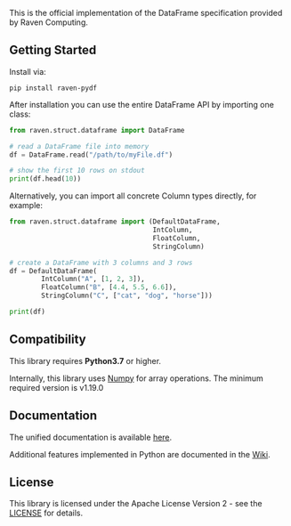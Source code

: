 This is the official implementation of the DataFrame specification provided by Raven Computing.

## Getting Started

Install via:
```
pip install raven-pydf
```

After installation you can use the entire DataFrame API by importing one class:
```python
from raven.struct.dataframe import DataFrame

# read a DataFrame file into memory
df = DataFrame.read("/path/to/myFile.df")

# show the first 10 rows on stdout
print(df.head(10))
```
Alternatively, you can import all concrete Column types directly, for example:
```python
from raven.struct.dataframe import (DefaultDataFrame,
                                    IntColumn,
                                    FloatColumn,
                                    StringColumn)

# create a DataFrame with 3 columns and 3 rows
df = DefaultDataFrame(
        IntColumn("A", [1, 2, 3]),
        FloatColumn("B", [4.4, 5.5, 6.6]),
        StringColumn("C", ["cat", "dog", "horse"]))

print(df)
```

## Compatibility

This library requires **Python3.7** or higher.

Internally, this library uses [Numpy](https://github.com/numpy/numpy) for array operations. The minimum required version is v1.19.0

## Documentation

The unified documentation is available [here](https://www.raven-computing.com/docs/dataframe?language=python).

Additional features implemented in Python are documented in the [Wiki](https://github.com/raven-computing/pydf/wiki).

## License

This library is licensed under the Apache License Version 2 - see the [LICENSE](https://github.com/raven-computing/pydf/blob/master/LICENSE) for details.
